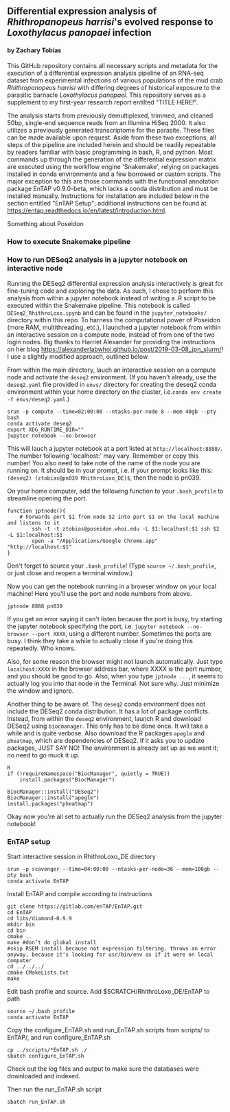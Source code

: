## Differential expression analysis of _Rhithropanopeus harrisi_'s evolved response to _Loxothylacus panopaei_ infection

#### by Zachary Tobias

This GitHub repository contains all necessary scripts and metadata for the execution of a differential expression analysis pipeline of an RNA-seq dataset from experimental infections of various populations of the mud crab _Rhithropanopeus harrisi_ with differing degrees of historical exposure to the parasitic barnacle _Loxothylacus panopaei_. This repository serves as a supplement to my first-year research report entilted "TITLE HERE!". 

The analysis starts from previously demultiplexed, trimmed, and cleaned 50bp, single-end sequence reads from an Illumina HiSeq 2000. It also utilizes a previously generated transcriptome for the parasite. These files can be made available upon request. Aside from these two exceptions, all steps of the pipeline are included herein and should be readily repeatable by readers familiar with basic programming in bash, R, and python. Most commands up through the generation of the differential expression matrix are executed using the workflow engine 'Snakemake', relying on packages installed in conda environments and a few borrowed or custom scripts. The major exception to this are those commands with the functional annotation package EnTAP v0.9.0-beta, which lacks a conda distribution and must be installed manually. Instructions for installation are included below in the section entitled "EnTAP Setup"; additional instructions can be found at <https://entap.readthedocs.io/en/latest/introduction.html>. 

Something about Poseidon

### How to execute Snakemake pipeline



### How to run DESeq2 analysis in a jupyter notebook on interactive node

Running the DESeq2 differential expression analysis interactively is great for fine-tuning code and exploring the data. As such, I chose to perform this analysis from within a jupyter notebook instead of writing a .R script to be executed within the Snakemake pipeline. This notebook is called `DESeq2_RhithroLoxo.ipynb` and can be found in the `jupyter_notebooks/` directory within this repo. To harness the computational power of Poseidon (more RAM, multithreading, etc.), I launched a jupyter notebook from within an interactive session on a compute node, instead of from one of the two login nodes. Big thanks to Harriet Alexander for providing the instructions on her blog <https://alexanderlabwhoi.github.io/post/2019-03-08_jpn_slurm/>! I use a slightly modified approach, outlined below.

From within the main directory, lauch an interactive session on a compute node and activate the `deseq2` environment. (If you haven't already, use the `deseq2.yaml` file provided in `envs/` directory for creating the deseq2 conda environment within your home directory on the cluster, i.e.`conda env create -f envs/deseq2.yaml`.)

```
srun -p compute --time=02:00:00 --ntasks-per-node 8 --mem 40gb --pty bash
conda activate deseq2
export XDG_RUNTIME_DIR=""
jupyter notebook --no-browser
```

This will lauch a jupyter notebook at a port listed at `http://localhost:8888/`. The number following 'localhost:' may vary. Remember or copy this number! You also need to take note of the name of the node you are running on. It should be in your prompt, i.e. if your prompt looks like this: `(deseq2) [ztobias@pn039 RhithroLoxo_DE]$`, then the node is pn039.

On your home computer, add the following function to your `.bash_profile` to streamline opening the port.

```
function jptnode(){
    # Forwards port $1 from node $2 into port $1 on the local machine and listens to it
        ssh -t -t ztobias@poseidon.whoi.edu -L $1:localhost:$1 ssh $2 -L $1:localhost:$1
        open -a "/Applications/Google Chrome.app" "http://localhost:$1"
}
```

Don't forget to source your `.bash_profile`! (Type `source ~/.bash_profile`, or just close and reopen a terminal window.)

Now you can get the notebook running in a browser window on your local machine! Here you'll use the port and node numbers from above.

```
jptnode 8888 pn039
```

If you get an error saying it can't listen because the port is busy, try starting the jupyter notebook specifying the port, i.e. `jupyter notebook --no-browser --port XXXX`, using a different number. Sometimes the ports are busy. I think they take a while to actually close if you're doing this repeatedly. Who knows. 

Also, for some reason the browser might not launch automatically. Just type `localhost:XXXX` in the browser address bar, where XXXX is the port number, and you should be good to go. Also, when you type `jptnode ...`, it seems to actually log you into that node in the Terminal. Not sure why. Just minimize the window and ignore.

Another thing to be aware of. The `deseq2` conda environment does not include the DESeq2 conda distribution. It has a lot of package conflicts. Instead, from within the `deseq2` environment, launch R and download DESeq2 using `biocmanager`. This only has to be done once. It will take a while and is quite verbose. Also download the R packages `apeglm` and `pheatmap`, which are dependencies of DESeq2. If it asks you to update packages, JUST SAY NO! The environment is already set up as we want it; no need to go muck it up.

```
R
if (!requireNamespace("BiocManager", quietly = TRUE))
    install.packages("BiocManager")

BiocManager::install("DESeq2")
BiocManager::install("apeglm")
install.packages("pheatmap")
```

Okay now you're all set to actually run the DESeq2 analysis from the jupyter notebook! 
 

### EnTAP setup

Start interactive session in RhithroLoxo_DE directory 

```
srun -p scavenger --time=04:00:00 --ntasks-per-node=36 --mem=100gb --pty bash
conda activate EnTAP

```

Install EnTAP and compile according to instructions 

```
git clone https://gitlab.com/enTAP/EnTAP.git
cd EnTAP
cd libs/diamond-0.9.9
mkdir bin
cd bin
cmake ..
make #don’t do global install
#skip RSEM install because not expression filtering. throws an error anyway, because it's looking for usr/bin/env as if it were on local computer
cd ../../../
cmake CMakeLists.txt
make
```

Edit bash profile and source. Add $SCRATCH/RhithroLoxo_DE/EnTAP to path

```
source ~/.bash_profile
conda activate EnTAP
```

Copy the configure_EnTAP.sh and run_EnTAP.sh scripts from scripts/ to EnTAP/, and run configure_EnTAP.sh

```
cp ../scripts/*EnTAP.sh ./
sbatch configure_EnTAP.sh
```

Check out the log files and output to make sure the databases were downloaded and indexed.

Then run the run_EnTAP.sh script

```
sbatch run_EnTAP.sh
```



